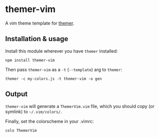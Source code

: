 # themer-vim

A vim theme template for [themer](https://github.com/mjswensen/themer).

## Installation & usage

Install this module wherever you have `themer` installed:

    npm install themer-vim

Then pass `themer-vim` as a `-t` (`--template`) arg to `themer`:

    themer -c my-colors.js -t themer-vim -o gen

## Output

`themer-vim` will generate a `ThemerVim.vim` file, which you should copy (or symlink) to `~/.vim/colors/`.

Finally, set the colorscheme in your .vimrc:

    colo ThemerVim
